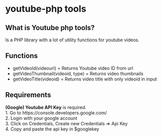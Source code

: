 # youtube-php tools
<h2>What is Youtube php tools?</h2>
<p>Is a PHP library with a lot of utility functions for youtube videos.</p>

<h2>Functions</h2>
<ul>
<li>getVideoId(videourl) = Returns Youtube video ID from url</li>
<li>getVideoThumbnail(videoid, type) = Returns video thumbnails</li>
<li>getVideoTitle(videoid) = Returns video title with only videoid in input</li>
</ul>

<h2>Requirements</h2>
<p><b>(Google) Youtube API Key</b> is required.
<br>1. Go to https://console.developers.google.com/
<br>2. Login with your google account
<br>3. Click on Credentials, Create new Credentials => Api Key
<br>4. Copy and paste the api key in $googlekey</p>
